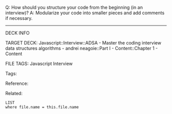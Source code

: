Q: How should you structure your code from the beginning (in an interview)?
A: Modularize your code into smaller pieces and add comments if necessary.
<!--ID: 1690026322026-->

---

DECK INFO

TARGET DECK: Javascript::Interview::ADSA - Master the coding interview data structures algorithms - andrei neagoie::Part I - Content::Chapter 1 - Content

FILE TAGS: Javascript Interview

Tags:

Reference:

Related:

```dataview
LIST
where file.name = this.file.name
```
